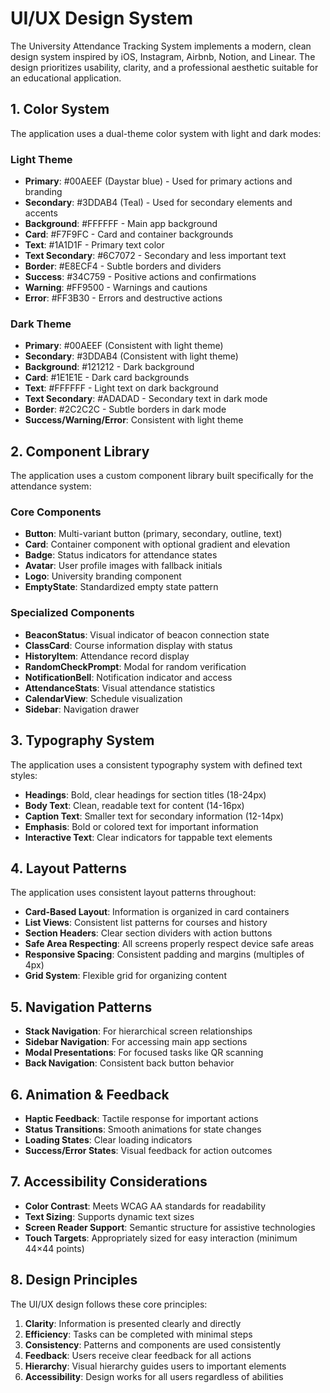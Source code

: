 # UI/UX Design System

The University Attendance Tracking System implements a modern, clean design system inspired by iOS, Instagram, Airbnb, Notion, and Linear. The design prioritizes usability, clarity, and a professional aesthetic suitable for an educational application.

## 1. Color System

The application uses a dual-theme color system with light and dark modes:

### Light Theme
- **Primary**: #00AEEF (Daystar blue) - Used for primary actions and branding
- **Secondary**: #3DDAB4 (Teal) - Used for secondary elements and accents
- **Background**: #FFFFFF - Main app background
- **Card**: #F7F9FC - Card and container backgrounds
- **Text**: #1A1D1F - Primary text color
- **Text Secondary**: #6C7072 - Secondary and less important text
- **Border**: #E8ECF4 - Subtle borders and dividers
- **Success**: #34C759 - Positive actions and confirmations
- **Warning**: #FF9500 - Warnings and cautions
- **Error**: #FF3B30 - Errors and destructive actions

### Dark Theme
- **Primary**: #00AEEF (Consistent with light theme)
- **Secondary**: #3DDAB4 (Consistent with light theme)
- **Background**: #121212 - Dark background
- **Card**: #1E1E1E - Dark card backgrounds
- **Text**: #FFFFFF - Light text on dark background
- **Text Secondary**: #ADADAD - Secondary text in dark mode
- **Border**: #2C2C2C - Subtle borders in dark mode
- **Success/Warning/Error**: Consistent with light theme

## 2. Component Library

The application uses a custom component library built specifically for the attendance system:

### Core Components

- **Button**: Multi-variant button (primary, secondary, outline, text)
- **Card**: Container component with optional gradient and elevation
- **Badge**: Status indicators for attendance states
- **Avatar**: User profile images with fallback initials
- **Logo**: University branding component
- **EmptyState**: Standardized empty state pattern

### Specialized Components

- **BeaconStatus**: Visual indicator of beacon connection state
- **ClassCard**: Course information display with status
- **HistoryItem**: Attendance record display
- **RandomCheckPrompt**: Modal for random verification
- **NotificationBell**: Notification indicator and access
- **AttendanceStats**: Visual attendance statistics
- **CalendarView**: Schedule visualization
- **Sidebar**: Navigation drawer

## 3. Typography System

The application uses a consistent typography system with defined text styles:

- **Headings**: Bold, clear headings for section titles (18-24px)
- **Body Text**: Clean, readable text for content (14-16px)
- **Caption Text**: Smaller text for secondary information (12-14px)
- **Emphasis**: Bold or colored text for important information
- **Interactive Text**: Clear indicators for tappable text elements

## 4. Layout Patterns

The application uses consistent layout patterns throughout:

- **Card-Based Layout**: Information is organized in card containers
- **List Views**: Consistent list patterns for courses and history
- **Section Headers**: Clear section dividers with action buttons
- **Safe Area Respecting**: All screens properly respect device safe areas
- **Responsive Spacing**: Consistent padding and margins (multiples of 4px)
- **Grid System**: Flexible grid for organizing content

## 5. Navigation Patterns

- **Stack Navigation**: For hierarchical screen relationships
- **Sidebar Navigation**: For accessing main app sections
- **Modal Presentations**: For focused tasks like QR scanning
- **Back Navigation**: Consistent back button behavior

## 6. Animation & Feedback

- **Haptic Feedback**: Tactile response for important actions
- **Status Transitions**: Smooth animations for state changes
- **Loading States**: Clear loading indicators
- **Success/Error States**: Visual feedback for action outcomes

## 7. Accessibility Considerations

- **Color Contrast**: Meets WCAG AA standards for readability
- **Text Sizing**: Supports dynamic text sizes
- **Screen Reader Support**: Semantic structure for assistive technologies
- **Touch Targets**: Appropriately sized for easy interaction (minimum 44×44 points)

## 8. Design Principles

The UI/UX design follows these core principles:

1. **Clarity**: Information is presented clearly and directly
2. **Efficiency**: Tasks can be completed with minimal steps
3. **Consistency**: Patterns and components are used consistently
4. **Feedback**: Users receive clear feedback for all actions
5. **Hierarchy**: Visual hierarchy guides users to important elements
6. **Accessibility**: Design works for all users regardless of abilities
